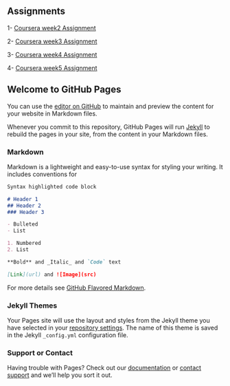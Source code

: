 ## Assignments

1- [Coursera week2 Assignment](https://joel-nickson.github.io/Gh-page-assignments/site/mod2/)

2- [Coursera week3 Assignment](https://joel-nickson.github.io/Gh-page-assignments/site/mod3/)

3- [Coursera week4 Assignment](https://joel-nickson.github.io/Gh-page-assignments/site/mod4/)

4- [Coursera week5 Assignment](https://joel-nickson.github.io/Gh-page-assignments/site/mod5/)


## Welcome to GitHub Pages

You can use the [editor on GitHub](https://github.com/Joel-Nickson/Coursera-test/edit/gh-pages/index.md) to maintain and preview the content for your website in Markdown files.

Whenever you commit to this repository, GitHub Pages will run [Jekyll](https://jekyllrb.com/) to rebuild the pages in your site, from the content in your Markdown files.

### Markdown

Markdown is a lightweight and easy-to-use syntax for styling your writing. It includes conventions for

```markdown
Syntax highlighted code block

# Header 1
## Header 2
### Header 3

- Bulleted
- List

1. Numbered
2. List

**Bold** and _Italic_ and `Code` text

[Link](url) and ![Image](src)
```

For more details see [GitHub Flavored Markdown](https://guides.github.com/features/mastering-markdown/).

### Jekyll Themes

Your Pages site will use the layout and styles from the Jekyll theme you have selected in your [repository settings](https://github.com/Joel-Nickson/Coursera-test/settings). The name of this theme is saved in the Jekyll `_config.yml` configuration file.

### Support or Contact

Having trouble with Pages? Check out our [documentation](https://docs.github.com/categories/github-pages-basics/) or [contact support](https://github.com/contact) and we’ll help you sort it out.
